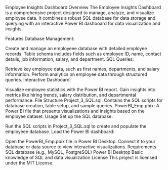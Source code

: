 Employee Insights Dashboard
Overview
The Employee Insights Dashboard is a comprehensive project designed to manage, analyze, and visualize employee data. It combines a robust SQL database for data storage and querying with an interactive Power BI dashboard for data visualization and insights.

Features
Database Management:

Create and manage an employeee database with detailed employee records.
Table schema includes fields such as employee ID, name, contact details, job information, salary, and department.
SQL Queries:

Retrieve key employee data, such as first names, departments, and salary information.
Perform analytics on employee data through structured queries.
Interactive Dashboard:

Visualize employee statistics with the Power BI report.
Gain insights into metrics like hiring trends, salary distribution, and departmental performance.
File Structure
Project_3_SQL.sql: Contains the SQL scripts for database creation, table setup, and sample queries.
PowerBI_Emp.pbix: A Power BI file that presents visualizations and insights based on the employee dataset.
Usage
Set up the SQL database:

Run the SQL scripts in Project_3_SQL.sql to create and populate the employeee database.
Load the Power BI dashboard:

Open the PowerBI_Emp.pbix file in Power BI Desktop.
Connect it to your database or data source to view interactive visualizations.
Requirements
SQL database (e.g., MySQL, PostgreSQL)
Power BI Desktop
Basic knowledge of SQL and data visualization
License
This project is licensed under the MIT License.
